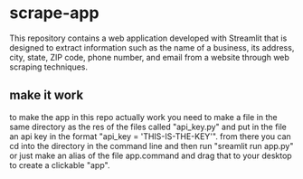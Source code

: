 # scrape-app
This repository contains a web application developed with Streamlit that is designed to extract information such as the name of a business, its address, city, state, ZIP code, phone number, and email from a website through web scraping techniques.

## make it work
to make the app in this repo actually work you need to make a file in the same directory as the res of the files called "api_key.py" and put in the file an api key in the format "api_key = 'THIS-IS-THE-KEY'". 
from there you can cd into the directory in the command line and then run "sreamlit run app.py" or just make an alias of the file app.command and drag that to your desktop to create a clickable "app".
